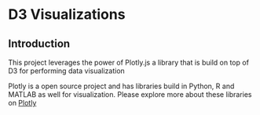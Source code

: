 # D3 Visualizations
## Introduction
This project leverages the power of Plotly.js a library that is build on top of D3 for performing data visualization

Plotly is a open source project and has libraries build in Python, R and MATLAB as well for visualization. Please explore more about these libraries on [Plotly](https://plot.ly)
